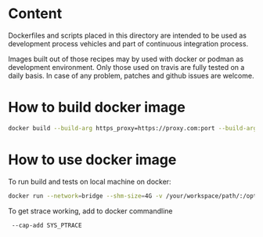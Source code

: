 # Content

Dockerfiles and scripts placed in this directory are intended to be used as
development process vehicles and part of continuous integration process.

Images built out of those recipes may by used with docker or podman as
development environment.
Only those used on travis are fully tested on a daily basis.
In case of any problem, patches and github issues are welcome.

# How to build docker image

```sh
docker build --build-arg https_proxy=https://proxy.com:port --build-arg http_proxy=http://proxy.com:port -t libpmemobj-cpp:debian-unstable -f ./Dockerfile.debian-unstable .
```

# How to use docker image

To run build and tests on local machine on docker:

```sh
docker run --network=bridge --shm-size=4G -v /your/workspace/path/:/opt/workspace:z -w /opt/workspace/ -e CC=clang -e CXX=clang++ -e PKG_CONFIG_PATH=/opt/pmdk/lib/pkgconfig -it libpmemobj-cpp:debian-unstable /bin/bash
```

To get strace working, add to docker commandline

```sh
 --cap-add SYS_PTRACE
```


